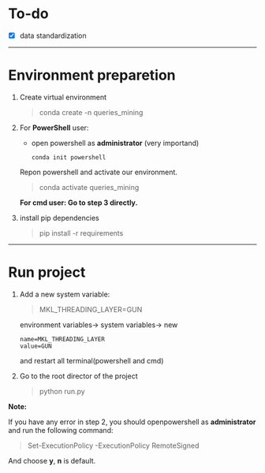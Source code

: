 # To-do

- [x] data standardization

---
# Environment preparetion

1. Create virtual environment
    > conda create -n queries_mining
<!-- 2. install conda dependencies
    > conda install --yes --file requirements_conda.txt -->
2. For **PowerShell** user:
    - open powershell as **administrator** (very importand)
        ```shell
        conda init powershell
        ```
    Repon powershell and activate our environment.
    > conda activate queries_mining
    
    **For cmd user: Go to step 3 directly.**
3. install pip dependencies
    > pip install -r requirements
---

# Run project

1. Add a new system variable:

    > MKL_THREADING_LAYER=GUN

    environment variables-> system variables-> new

    ```
    name=MKL_THREADING_LAYER
    value=GUN
    ```
    and restart all terminal(powershell and cmd) 
2. Go to the root director of the project
    > python run.py

**Note:**

If you have any error in step 2, you should openpowershell as **administrator** and run the following command:
> Set-ExecutionPolicy -ExecutionPolicy RemoteSigned

And choose **y**, **n** is default.

